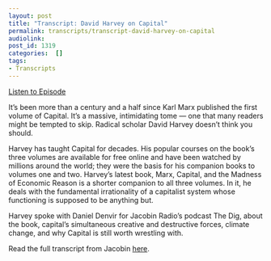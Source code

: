 ```yaml
---
layout: post
title: "Transcript: David Harvey on Capital"
permalink: transcripts/transcript-david-harvey-on-capital
audiolink: 
post_id: 1319
categories:  []
tags: 
- Transcripts
---
```


[Listen to Episode](https://www.thedigradio.com/podcast/david-harvey-on-capital/)

It’s been more than a century and a half since Karl Marx published the first volume of Capital. It’s a massive, intimidating tome — one that many readers might be tempted to skip. Radical scholar David Harvey doesn’t think you should.

Harvey has taught Capital for decades. His popular courses on the book’s three volumes are available for free online and have been watched by millions around the world; they were the basis for his companion books to volumes one and two. Harvey’s latest book, Marx, Capital, and the Madness of Economic Reason is a shorter companion to all three volumes. In it, he deals with the fundamental irrationality of a capitalist system whose functioning is supposed to be anything but.

Harvey spoke with Daniel Denvir for Jacobin Radio’s podcast The Dig, about the book, capital’s simultaneous creative and destructive forces, climate change, and why Capital is still worth wrestling with.

Read the full transcript from Jacobin 
[here](https://www.jacobinmag.com/2018/07/karl-marx-capital-david-harvey).